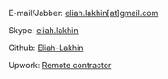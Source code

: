 E-mail/Jabber: [eliah.lakhin[at]gmail.com](mailto:eliah.lakhin@gmail.com)

Skype: [eliah.lakhin](skype:eliah.lakhin)

Github: [Eliah-Lakhin](https://github.com/Eliah-Lakhin/)

Upwork: [Remote contractor](https://www.upwork.com/users/~01dbf2ebf18c175658)
